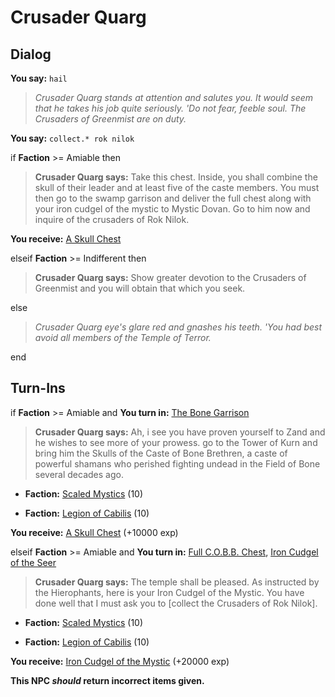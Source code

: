 # Crusader Quarg



## Dialog

**You say:** `hail`



>*Crusader Quarg stands at attention and salutes you.  It would seem that he takes his job quite seriously.  'Do not fear, feeble soul.  The Crusaders of Greenmist are on duty.*

**You say:** `collect.* rok nilok`



if **Faction** >= Amiable then



>**Crusader Quarg says:** Take this chest.  Inside, you shall combine the skull of their leader and at least five of the caste members.  You must then go to the swamp garrison and deliver the full chest along with your iron cudgel of the mystic to Mystic Dovan.  Go to him now and inquire of the crusaders of Rok Nilok.



**You receive:**  [A Skull Chest](/item/17035)


elseif **Faction** >= Indifferent then



>**Crusader Quarg says:** Show greater devotion to the Crusaders of Greenmist and you will obtain that which you seek.


else



>*Crusader Quarg eye's glare red and gnashes his teeth.  'You had best avoid all members of the Temple of Terror.*

end

## Turn-Ins





if **Faction** >= Amiable and  **You turn in:** [The Bone Garrison](/item/18054)


>**Crusader Quarg says:** Ah, i see you have proven yourself to Zand and he wishes to see more of your prowess.  go to the Tower of Kurn and bring him the Skulls of the Caste of Bone Brethren, a caste of powerful shamans who perished fighting undead in the Field of Bone several decades ago.


* __Faction:__ [Scaled Mystics](/faction/445) (10)


* __Faction:__ [Legion of Cabilis](/faction/441) (10)


 **You receive:**  [A Skull Chest](/item/17034) (+10000 exp)



elseif **Faction** >= Amiable and  **You turn in:** [Full C.O.B.B. Chest](/item/12735), [Iron Cudgel of the Seer](/item/5142)


>**Crusader Quarg says:** The temple shall be pleased. As instructed by the Hierophants, here is your Iron Cudgel of the Mystic. You have done well that I must ask you to [collect the Crusaders of Rok Nilok].


* __Faction:__ [Scaled Mystics](/faction/445) (10)


* __Faction:__ [Legion of Cabilis](/faction/441) (10)


 **You receive:**  [Iron Cudgel of the Mystic](/item/5143) (+20000 exp)

**This NPC *should* return incorrect items given.**
 




